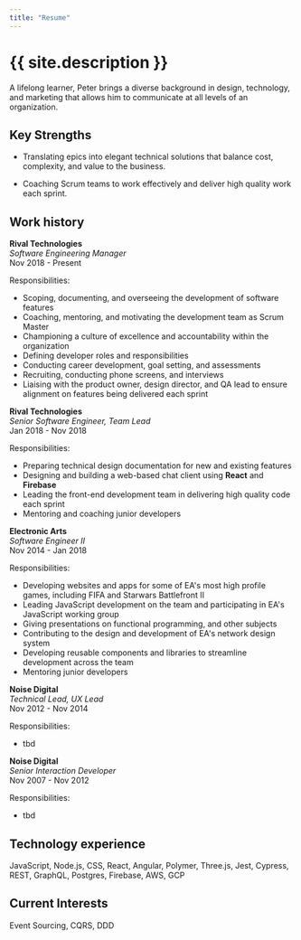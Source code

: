```yaml
---
title: "Resume"
---
```


# {{ site.description }}

A lifelong learner, Peter brings a diverse background in design, technology, and marketing that allows him to communicate at all levels of an organization. 

## Key Strengths

- Translating epics into elegant technical solutions that balance cost, complexity, and value to the business.

- Coaching Scrum teams to work effectively and deliver high quality work each sprint.

## Work history 

**Rival Technologies**<br>
_Software Engineering Manager_<br>
Nov 2018 - Present

Responsibilities:

- Scoping, documenting, and overseeing the development of software features
- Coaching, mentoring, and motivating the development team as Scrum Master
- Championing a culture of excellence and accountability within the organization 
- Defining developer roles and responsibilities
- Conducting career development, goal setting, and assessments
- Recruiting, conducting phone screens, and interviews
- Liaising with the product owner, design director, and QA lead to ensure alignment on features being delivered each sprint


**Rival Technologies**<br>
_Senior Software Engineer, Team Lead_<br>
Jan 2018 - Nov 2018

Responsibilities:

- Preparing technical design documentation for new and existing features
- Designing and building a web-based chat client using **React** and **Firebase**
- Leading the front-end development team in delivering high quality code each sprint
- Mentoring and coaching junior developers


**Electronic Arts**<br>
_Software Engineer II_<br>
Nov 2014 - Jan 2018

Responsibilities:

- Developing websites and apps for some of EA's most high profile games, including FIFA and Starwars Battlefront II
- Leading JavaScript development on the team and participating in EA's JavaScript working group
- Giving presentations on functional programming, and other subjects
- Contributing to the design and development of EA's network design system
- Developing reusable components and libraries to streamline development across the team
- Mentoring junior developers

**Noise Digital**<br>
_Technical Lead, UX Lead_<br>
Nov 2012 - Nov 2014

Responsibilities:

- tbd

**Noise Digital**<br>
_Senior Interaction Developer_<br>
Nov 2007 - Nov 2012

Responsibilities:

- tbd




## Technology experience 

JavaScript, Node.js, CSS, React, Angular, Polymer, Three.js, Jest, Cypress, REST, GraphQL, Postgres, Firebase, AWS, GCP

## Current Interests

Event Sourcing, CQRS, DDD


